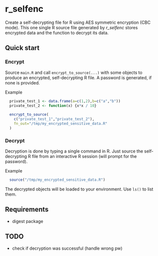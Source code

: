 # r_selfenc

Create a self-decrypting file for R using AES symmetric encryption (CBC mode). This one single R source file generated by _r_selfenc_ stores encrypted data and the function to decrypt its data.  

## Quick start

### Encrypt

Source `main.R` and call `encrypt_to_source(...)` with some objects to produce an encrypted, self-decrypting R file. A password is generated, if none is provided.

Example
```R
  private_test_1 <- data.frame(a=c(1,2),b=c("a","b"))
  private_test_2 <- function(x) {x*x / 10}
  
  encrypt_to_source(
    c("private_test_1","private_test_2"),
    fn_out="/tmp/my_encrypted_sensitive_data.R"
  )
```

### Decrypt

Decryption is done by typing a single command in R. Just source the self-decrypting R file from an interactive R session (will prompt for the password).

Example
```R
  source("/tmp/my_encrypted_sensitive_data.R")
```
The decrypted objects will be loaded to your environment. Use `ls()` to list them.  

## Requirements

 * digest package

## TODO
 * check if decryption was successful (handle wrong pw)
